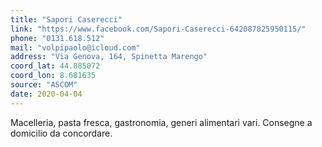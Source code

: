 ```yaml
---
title: "Sapori Caserecci"
link: "https://www.facebook.com/Sapori-Caserecci-642087825950115/"
phone: "0131.618.512"
mail: "volpipaolo@icloud.com"
address: "Via Genova, 164, Spinetta Marengo"
coord_lat: 44.885072
coord_lon: 8.681635
source: "ASCOM"
date: 2020-04-04
---
```


Macelleria, pasta fresca, gastronomia, generi alimentari vari. Consegne a domicilio da concordare.
